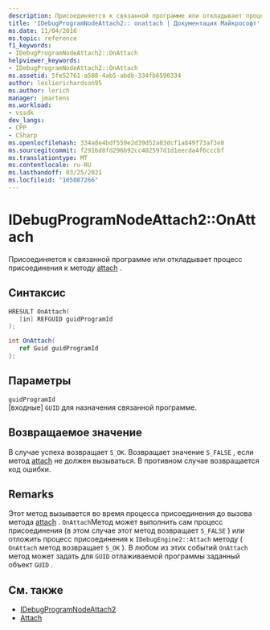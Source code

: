 ```yaml
---
description: Присоединяется к связанной программе или откладывает процесс присоединения к методу Attach.
title: 'IDebugProgramNodeAttach2:: onattach | Документация Майкрософт'
ms.date: 11/04/2016
ms.topic: reference
f1_keywords:
- IDebugProgramNodeAttach2::OnAttach
helpviewer_keywords:
- IDebugProgramNodeAttach2::OnAttach
ms.assetid: 5fe52761-a508-4ab5-abdb-334fb6590334
author: leslierichardson95
ms.author: lerich
manager: jmartens
ms.workload:
- vssdk
dev_langs:
- CPP
- CSharp
ms.openlocfilehash: 334a8e4bdf559e2d39d52a03dcf1a849f73af3e8
ms.sourcegitcommit: f2916d8fd296b92cc402597d1d1eecda4f6cccbf
ms.translationtype: MT
ms.contentlocale: ru-RU
ms.lasthandoff: 03/25/2021
ms.locfileid: "105087266"
---
```

# <a name="idebugprogramnodeattach2onattach"></a>IDebugProgramNodeAttach2::OnAttach
Присоединяется к связанной программе или откладывает процесс присоединения к методу [attach](../../../extensibility/debugger/reference/idebugengine2-attach.md) .

## <a name="syntax"></a>Синтаксис

```cpp
HRESULT OnAttach(
   [in] REFGUID guidProgramId
);
```

```csharp
int OnAttach(
   ref Guid guidProgramId
};
```

## <a name="parameters"></a>Параметры
`guidProgramId`\
[входные] `GUID` для назначения связанной программе.

## <a name="return-value"></a>Возвращаемое значение
 В случае успеха возвращает `S_OK`. Возвращает значение `S_FALSE` , если метод [attach](../../../extensibility/debugger/reference/idebugengine2-attach.md) не должен вызываться. В противном случае возвращается код ошибки.

## <a name="remarks"></a>Remarks
 Этот метод вызывается во время процесса присоединения до вызова метода [attach](../../../extensibility/debugger/reference/idebugengine2-attach.md) . `OnAttach`Метод может выполнить сам процесс присоединения (в этом случае этот метод возвращает `S_FALSE` ) или отложить процесс присоединения к `IDebugEngine2::Attach` методу ( `OnAttach` метод возвращает `S_OK` ). В любом из этих событий `OnAttach` метод может задать для `GUID` отлаживаемой программы заданный объект `GUID` .

## <a name="see-also"></a>См. также
- [IDebugProgramNodeAttach2](../../../extensibility/debugger/reference/idebugprogramnodeattach2.md)
- [Attach](../../../extensibility/debugger/reference/idebugengine2-attach.md)
